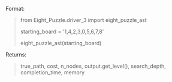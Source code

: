 Format:

> from Eight_Puzzle.driver_3 import eight_puzzle_ast
>
> starting_board = '1,4,2,3,0,5,6,7,8'
>
> eight_puzzle_ast(starting_board)

Returns:

> true_path, cost, n_nodes, output.get_level(), search_depth, completion_time, memory
